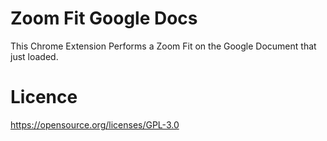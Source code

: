 
# Zoom Fit Google Docs

This Chrome Extension Performs a Zoom Fit on the Google Document that just loaded.

# Licence

https://opensource.org/licenses/GPL-3.0
